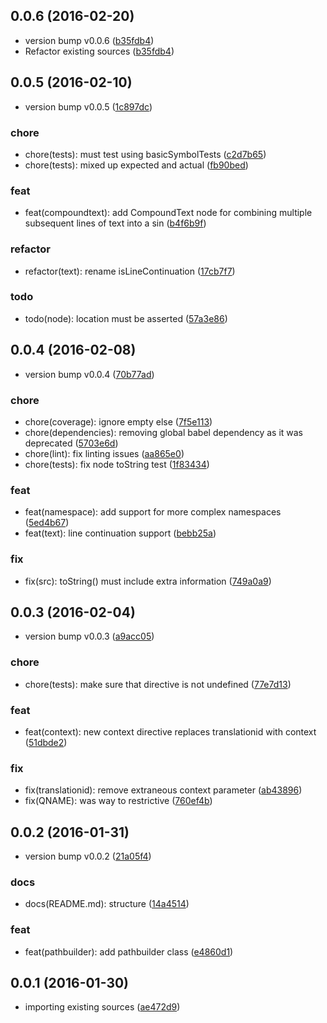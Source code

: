 <a name="0.0.6"></a>
## 0.0.6 (2016-02-20)


* version bump v0.0.6 ([b35fdb4](https://github.com/coldrye-es/ypo-parser-common/commit/b35fdb4))
* Refactor existing sources ([b35fdb4](https://github.com/coldrye-es/ypo-parser-common/commit/b35fdb4))



<a name="0.0.5"></a>
## 0.0.5 (2016-02-10)


* version bump v0.0.5 ([1c897dc](https://github.com/coldrye-es/ypo-parser-common/commit/1c897dc))

### chore

* chore(tests): must test using basicSymbolTests ([c2d7b65](https://github.com/coldrye-es/ypo-parser-common/commit/c2d7b65))
* chore(tests): mixed up expected and actual ([fb90bed](https://github.com/coldrye-es/ypo-parser-common/commit/fb90bed))

### feat

* feat(compoundtext): add CompoundText node for combining multiple subsequent lines of text into a sin ([b4f6b9f](https://github.com/coldrye-es/ypo-parser-common/commit/b4f6b9f))

### refactor

* refactor(text): rename isLineContinuation ([17cb7f7](https://github.com/coldrye-es/ypo-parser-common/commit/17cb7f7))

### todo

* todo(node): location must be asserted ([57a3e86](https://github.com/coldrye-es/ypo-parser-common/commit/57a3e86))



<a name="0.0.4"></a>
## 0.0.4 (2016-02-08)


* version bump v0.0.4 ([70b77ad](https://github.com/coldrye-es/ypo-parser-common/commit/70b77ad))

### chore

* chore(coverage): ignore empty else ([7f5e113](https://github.com/coldrye-es/ypo-parser-common/commit/7f5e113))
* chore(dependencies): removing global babel dependency as it was deprecated ([5703e6d](https://github.com/coldrye-es/ypo-parser-common/commit/5703e6d))
* chore(lint): fix linting issues ([aa865e0](https://github.com/coldrye-es/ypo-parser-common/commit/aa865e0))
* chore(tests): fix node toString test ([1f83434](https://github.com/coldrye-es/ypo-parser-common/commit/1f83434))

### feat

* feat(namespace): add support for more complex namespaces ([5ed4b67](https://github.com/coldrye-es/ypo-parser-common/commit/5ed4b67))
* feat(text): line continuation support ([bebb25a](https://github.com/coldrye-es/ypo-parser-common/commit/bebb25a))

### fix

* fix(src): toString() must include extra information ([749a0a9](https://github.com/coldrye-es/ypo-parser-common/commit/749a0a9))



<a name="0.0.3"></a>
## 0.0.3 (2016-02-04)


* version bump v0.0.3 ([a9acc05](https://github.com/coldrye-es/ypo-parser-common/commit/a9acc05))

### chore

* chore(tests): make sure that directive is not undefined ([77e7d13](https://github.com/coldrye-es/ypo-parser-common/commit/77e7d13))

### feat

* feat(context): new context directive replaces translationid with context ([51dbde2](https://github.com/coldrye-es/ypo-parser-common/commit/51dbde2))

### fix

* fix(translationid): remove extraneous context parameter ([ab43896](https://github.com/coldrye-es/ypo-parser-common/commit/ab43896))
* fix(QNAME): was way to restrictive ([760ef4b](https://github.com/coldrye-es/ypo-parser-common/commit/760ef4b))



<a name="0.0.2"></a>
## 0.0.2 (2016-01-31)


* version bump v0.0.2 ([21a05f4](https://github.com/coldrye-es/ypo-parser-common/commit/21a05f4))

### docs

* docs(README.md): structure ([14a4514](https://github.com/coldrye-es/ypo-parser-common/commit/14a4514))

### feat

* feat(pathbuilder): add pathbuilder class ([e4860d1](https://github.com/coldrye-es/ypo-parser-common/commit/e4860d1))



<a name="0.0.1"></a>
## 0.0.1 (2016-01-30)


* importing existing sources ([ae472d9](https://github.com/coldrye-es/ypo-parser-common/commit/ae472d9))



